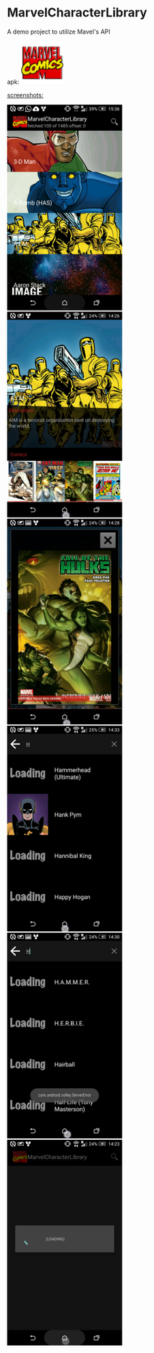 # MarvelCharacterLibrary

A demo project to utilize Mavel's API

apk:
<a href="https://github.com/ir2pid/MarvelCharacterLibrary/blob/master/app-debug.apk">
<img border="0" alt="Apk" src="https://github.com/ir2pid/MarvelCharacterLibrary/blob/master/app/src/main/res/mipmap-hdpi/ic_launcher.png" width="100" height="100">



screenshots:

<img src="https://github.com/ir2pid/MarvelCharacterLibrary/blob/master/screenshots/Screenshot_2016-03-19-15-36-19.png" width="270" height="480" />
<img src="https://github.com/ir2pid/MarvelCharacterLibrary/blob/master/screenshots/Screenshot_2016-03-19-14-26-21.png" width="270" height="480" />
<img src="https://github.com/ir2pid/MarvelCharacterLibrary/blob/master/screenshots/Screenshot_2016-03-19-14-28-59.png" width="270" height="480" />
<img src="https://github.com/ir2pid/MarvelCharacterLibrary/blob/master/screenshots/Screenshot_2016-03-19-14-33-47.png" width="270" height="480" />
<img src="https://github.com/ir2pid/MarvelCharacterLibrary/blob/master/screenshots/Screenshot_2016-03-19-14-30-02.png" width="270" height="480" />
<img src="https://github.com/ir2pid/MarvelCharacterLibrary/blob/master/screenshots/Screenshot_2016-03-19-14-23-41.png" width="270" height="480" />
